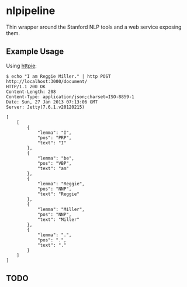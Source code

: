 # nlpipeline

Thin wrapper around the Stanford NLP tools and a web service exposing them.


Example Usage
-------------
Using [httpie](https://github.com/jkbr/httpie):

```
$ echo "I am Reggie Miller." | http POST http://localhost:3000/document/
HTTP/1.1 200 OK
Content-Length: 208
Content-Type: application/json;charset=ISO-8859-1
Date: Sun, 27 Jan 2013 07:13:06 GMT
Server: Jetty(7.6.1.v20120215)

[
    [
        {
            "lemma": "I", 
            "pos": "PRP", 
            "text": "I"
        }, 
        {
            "lemma": "be", 
            "pos": "VBP", 
            "text": "am"
        }, 
        {
            "lemma": "Reggie", 
            "pos": "NNP", 
            "text": "Reggie"
        }, 
        {
            "lemma": "Miller", 
            "pos": "NNP", 
            "text": "Miller"
        }, 
        {
            "lemma": ".", 
            "pos": ".", 
            "text": "."
        }
    ]
]
```

TODO
----
